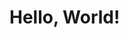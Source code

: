 <!DOCTYPE html>
<html>
<head><title>Hello World</title></head>
<body><h1>Hello, World!</h1></body>
</html>
